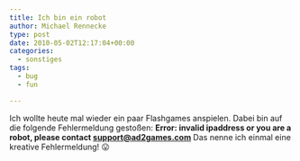 ```yaml
---
title: Ich bin ein robot
author: Michael Rennecke
type: post
date: 2010-05-02T12:17:04+00:00
categories:
  - sonstiges
tags:
  - bug
  - fun

---
```

Ich wollte heute mal wieder ein paar Flashgames anspielen. Dabei bin auf die folgende Fehlermeldung gestoßen: **Error: invalid ipaddress or you are a robot, please contact support@ad2games.com** Das nenne ich einmal eine kreative Fehlermeldung! 😛